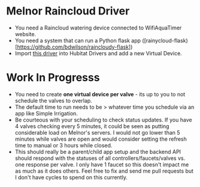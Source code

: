 # Melnor Raincloud Driver
* You need a Raincloud watering device connected to WifiAquaTimer website.
* You need a system that can run a Python flask app ([rainycloud-flask)[https://github.com/bdwilson/raincloudy-flask]) 
* Import [this
driver](https://raw.githubusercontent.com/bdwilson/hubitat/master/Raincloud/Raincloud.groovy)
into Hubitat Drivers and add a new Virtual Device. 

# Work In Progresss
* You need to create __one virtual device per valve__ - its up to you to not schedule the valves to overlap.
* The default time to run needs to be > whatever time you schedule via an app like Simple Irrigation.
* Be courteous with your scheduling to check status updates. If you have 4 valves checking every 5 minutes, it could be seen as putting considerable load on Melnor's servers. I would not go lower than 5 minutes while valves are open and would consider setting the refresh time to manual or 3 hours while closed. 
* This should really be a parent/child app setup and the backend API should
respond with the statuses of all controllers/faucets/valves vs. one response
per valve. I only have 1 faucet so this doesn't impact me as much as it does
others. Feel free to fix and send me pull requests but I don't have cycles to
spend on this currently.

